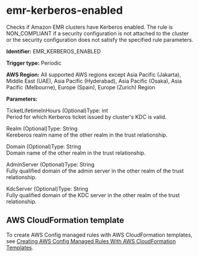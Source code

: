 # emr\-kerberos\-enabled<a name="emr-kerberos-enabled"></a>

Checks if Amazon EMR clusters have Kerberos enabled\. The rule is NON\_COMPLIANT if a security configuration is not attached to the cluster or the security configuration does not satisfy the specified rule parameters\.

**Identifier:** EMR\_KERBEROS\_ENABLED

**Trigger type:** Periodic

**AWS Region:** All supported AWS regions except Asia Pacific \(Jakarta\), Middle East \(UAE\), Asia Pacific \(Hyderabad\), Asia Pacific \(Osaka\), Asia Pacific \(Melbourne\), Europe \(Spain\), Europe \(Zurich\) Region

**Parameters:**

TicketLifetimeInHours \(Optional\)Type: int  
Period for which Kerberos ticket issued by cluster's KDC is valid\.

Realm \(Optional\)Type: String  
Kereberos realm name of the other realm in the trust relationship\.

Domain \(Optional\)Type: String  
Domain name of the other realm in the trust relationship\.

AdminServer \(Optional\)Type: String  
Fully qualified domain of the admin server in the other realm of the trust relationship\.

KdcServer \(Optional\)Type: String  
Fully qualified domain of the KDC server in the other realm of the trust relationship\.

## AWS CloudFormation template<a name="w2aac12c33c15b9d311c15"></a>

To create AWS Config managed rules with AWS CloudFormation templates, see [Creating AWS Config Managed Rules With AWS CloudFormation Templates](aws-config-managed-rules-cloudformation-templates.md)\.